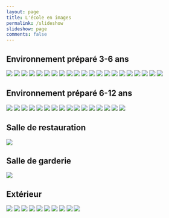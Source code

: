 ```yaml
---
layout: page
title: L'école en images
permalink: /slideshow
slideshow: page
comments: false
---
```


## Environnement préparé 3-6 ans

[![](https://drive.google.com/uc?export=view&id=108s3m4u0jWlpHK1bPxZPeJDUgbMjRL9g)](https://drive.google.com/uc?export=view&id=1doGjbA33lQqHAF7q_GzlXK96uJMPu8Lh
)
[![](https://drive.google.com/uc?export=view&id=1Bn1it5qsvuEsSRvv3hNPcZWEB-OTEinn)](https://drive.google.com/uc?export=view&id=13JMn_IORDg1OsYXUlnyml6aHuU_veuNo
)
[![](https://drive.google.com/uc?export=view&id=1EBXgZRM7PWVO4miuOBliUnLLO-YQ6goQ)](https://drive.google.com/uc?export=view&id=1uBOYUWFEF2Fo0DyLhJfS7B8htFmOOmkg
)
[![](https://drive.google.com/uc?export=view&id=1Htuwp_TXvCsM4VOrrMcQjkK4vAQkXEni)](https://drive.google.com/uc?export=view&id=1tErjSL_4ubWxvEuM7elTFfXs6c2_yvr-
)
[![](https://drive.google.com/uc?export=view&id=1JjcNyhQ5Iqrs7LPM8Jz94tpNmzznK8GQ)](https://drive.google.com/uc?export=view&id=1aSRjkaHMOgH5uI_riDdbX367cxSApv8l
)
[![](https://drive.google.com/uc?export=view&id=1KZIxaVi0OiEql8S-4uHa1gvp0sWsywnh)](https://drive.google.com/uc?export=view&id=17bUgn101p-P_sHXCfwEn4Q5VMlGgsfPw
)
[![](https://drive.google.com/uc?export=view&id=1L8sVjuzcgYeOBFP8v7o9OS8IsfcNXWDT)](https://drive.google.com/uc?export=view&id=1b59EyREBDbwopsmorpxAKBYRkwEEpLjB
)
[![](https://drive.google.com/uc?export=view&id=1MBDTnQG_Dak6z9dus7BT1pYd-3RPVsUK)](https://drive.google.com/uc?export=view&id=1O8Xdk1rAfjrfRJqSc0l5JyuN125AZPIz
)
[![](https://drive.google.com/uc?export=view&id=1OKNfoAPFY3EDcj5bsEkGlMmOCsipctHN)]()
[![](https://drive.google.com/uc?export=view&id=1PfTFPwZPQcP4KrS432eiRqBVM9RT_86f)]()
[![](https://drive.google.com/uc?export=view&id=1PpF5oG9DAjPpvxhNMD-GBqZGEIZ106xr)]()
[![](https://drive.google.com/uc?export=view&id=1QzwtnH7-5P3H_kvuOFxVoXAEwkdRIdGf)]()
[![](https://drive.google.com/uc?export=view&id=1SZNbkeBoU5bV-vrHHylZs3axzv14ycp9)]()
[![](https://drive.google.com/uc?export=view&id=1TrhUMCzKRp9jBcJRTM5Vbbr_M7E68Pay)]()
[![](https://drive.google.com/uc?export=view&id=1b5j8nTPqu3Edc62qytpzP2B8UUaZUMk-)]()
[![](https://drive.google.com/uc?export=view&id=1bcFEr32S9aAcNVaXbga9Wm9KyeeouLI2)]()
[![](https://drive.google.com/uc?export=view&id=1glvPNHBfZUCCW5VfQd5F0ihSgU-Hhd5e)]()
[![](https://drive.google.com/uc?export=view&id=1j32sb_ZBzuSrnlBs3xDKR2yFNb6rewey)]()
[![](https://drive.google.com/uc?export=view&id=1jCQfZ_XhgqW0IdWVdJYXF10BiZe4jd2b)]()
[![](https://drive.google.com/uc?export=view&id=1k-b8ylSpGcxmVUtSBvDZMt29V7K28ZZw)]()
[![](https://drive.google.com/uc?export=view&id=1ngb0W8Xx04ANpdEhhGUf7oHXFCzurhmk)]()

## Environnement préparé 6-12 ans

[![](https://drive.google.com/uc?export=view&id=1MH27jSYLEcTCtGlUfU7x-WSjDIaxhGUD)]()
[![](https://drive.google.com/uc?export=view&id=1LV_AYhK-4bdC6TumwplLStloWrYBnNAO)]()
[![](https://drive.google.com/uc?export=view&id=1FTOvOUxvrk8jPHw6Ous_b-j_V8iKuqr8)]()
[![](https://drive.google.com/uc?export=view&id=1GuB-emU3RFz_sJMkIbBZHGjTBtXPmNc8)]()
[![](https://drive.google.com/uc?export=view&id=1HWIk14WNYGMIkBsTnF2OhLCqY6WKPGc6)]()
[![](https://drive.google.com/uc?export=view&id=1BNkIPLPDK_UsbzWau0kDpvjbPn-ymSks)]()
[![](https://drive.google.com/uc?export=view&id=1N6i1QCOhY-mPDanfwWGLLiusNzHFw0Ey)]()
[![](https://drive.google.com/uc?export=view&id=1Nql4BZgb2QelkyaMV6O8hGDsZrAjNmT1)]()
[![](https://drive.google.com/uc?export=view&id=1NvMRt0feUSBwgV3W5YV4CqipsD_McF-K)]()
[![](https://drive.google.com/uc?export=view&id=1T17oCtubMIv0EA3wnMS_kjlYJndBfTri)]()
[![](https://drive.google.com/uc?export=view&id=1_Ml3ICiYbBC5ThXCSMpdaDOYHgJu3lM-)]()
[![](https://drive.google.com/uc?export=view&id=1c8hfck2fD2gAaWr4VWEEVM1Od9u3BW1Q)]()
[![](https://drive.google.com/uc?export=view&id=1hVmUCoRFtz55eRkC8XefPpQBr6uMRxi3)]()
[![](https://drive.google.com/uc?export=view&id=1lS6xJHrbzD2_ZurODMI5v7XJkvqdqqKm)]()
[![](https://drive.google.com/uc?export=view&id=1mmWp54IE9D7jNt2KBLY3FzNctXYB4ZMI)]()
[![](https://drive.google.com/uc?export=view&id=1sdSyd9JWS2FXgm96Qp3SQkyU59_7hjnh)]()

## Salle de restauration

[![](https://drive.google.com/uc?export=view&id=1i5RHacHk_9srfTGqrzyyBzxZWIXspvmL)]()

## Salle de garderie 

[![](https://drive.google.com/uc?export=view&id=102Dml6JTbDVxifqF8_S-Y6T6r3JbYs8Q)]()

## Extérieur

[![](https://drive.google.com/uc?export=view&id=1lOsr4Px8-3R2QcIh2gOUM2NSq4RDjWvb)]()
[![](https://drive.google.com/uc?export=view&id=1TDxRdCbiSyrxlkUALhCNHJ0ZbCzHj1M6)]()
[![](https://drive.google.com/uc?export=view&id=1Vp33Q3EC7n7FBIb-W64batQAxHqAvE4k)]()
[![](https://drive.google.com/uc?export=view&id=1RDxZqgWFQRGkCFc56aX_noW_2XzOoHqb)]()
[![](https://drive.google.com/uc?export=view&id=1RkWy1TTyYPpAnBOAL_K_sBABrYGUrnm-)]()
[![](https://drive.google.com/uc?export=view&id=1M-K1PorFSADP9_LkX28PaDSybdFWZpua)]()
[![](https://drive.google.com/uc?export=view&id=1OAIoGJLM1woZRQP8eUr29JrgmKsV3NbW)]()
[![](https://drive.google.com/uc?export=view&id=1EiaqCW8vQgmCk6M8BkY4nWssi242A7AH)]()
[![](https://drive.google.com/uc?export=view&id=1m92X-ECIlNKydr4pKbrvp-01Xp8XEVG5)]()
[![](https://drive.google.com/uc?export=view&id=1veKRY-pXNqEBZ-H8HSYPPD6HmpqJqUK7)]()
